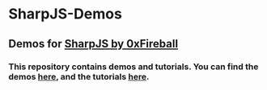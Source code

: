 # SharpJS-Demos
## Demos for [SharpJS by 0xFireball](https://github.com/exaphaser/SharpJS/)

### This repository contains demos and tutorials. You can find the demos [here](tree/master/Demos), and the tutorials [here](wiki).
